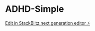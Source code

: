 # ADHD-Simple

[Edit in StackBlitz next generation editor ⚡️](https://stackblitz.com/~/github.com/marlink/ADHD-Simple)